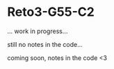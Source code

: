 # Reto3-G55-C2

...
work in progress...

still no notes in the code...

coming soon, notes in the code <3
